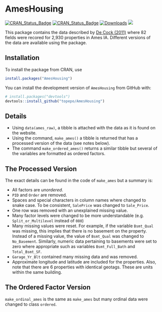 # AmesHousing


[![CRAN_Status_Badge](http://www.r-pkg.org/badges/version/AmesHousing)](http://cran.r-project.org/web/packages/AmesHousing)
[![CRAN_Status_Badge](http://www.r-pkg.org/badges/version/AmesHousing)](http://cran.rstudio.com/package=AmesHousing)
[![Downloads](http://cranlogs.r-pkg.org/badges/AmesHousing)](http://cran.rstudio.com/package=AmesHousing)
![](https://img.shields.io/badge/lifecycle-maturing-blue.svg)

This package contains the data described by [De Cock (2011)](http://ww2.amstat.org/publications/jse/v19n3/decock.pdf) where 82 fields were recored for 2,930 properties in Ames IA. Different versions of the data are available using the package. 

## Installation

To install the package from CRAN, use

```r
install.packages("AmesHousing")
```

You can install the development version of `AmesHousing` from GitHub with:

``` r
# install.packages("devtools")
devtools::install_github("topepo/AmesHousing")
```

## Details

* Using `data(ames_raw)`, a tibble is attached with the data as it is found on the website. 
* Using the command, `make_ames()` a tibble is returned that has a processed version of the data (see notes below). 
* The command `make_ordered_ames()` returns a similar tibble but several of the variables are formatted as ordered factors. 

## The Processed Version

The exact details can be found in the code of `make_ames` but a summary is:

 * All factors are _unordered_.
 * `PID` and `Order` are removed. 
 * Spaces and special characters in column names where changed to snake case. To be consistent, `SalePrice` was changed to `Sale_Price`. 
 * One row was removed with an unexplained missing value. 
 * Many factor levels were changed to be more understandable (e.g. `Split_or_Multilevel` instead of `080`)
 * Many missing values were reset. For example, if the variable `Bsmt_Qual` was missing, this implies that there is no basement on the property. Instead of a missing value, the value of `Bsmt_Qual` was changed to `No_Basement`. Similarly, numeric data pertaining to basements were set to zero where appropriate such as variables `Bsmt_Full_Bath` and `Total_Bsmt_SF`.
* `Garage_Yr_Blt` contained many missing data and was removed. 
* Approximate longitude and latitude are included for the properties. Also, note that there are 6 properties with identical geotags. These are units within the same building. 

## The Ordered Factor Version

`make_ordinal_ames` is the same as `make_ames` but many ordinal data were changed to class `ordered`. 
